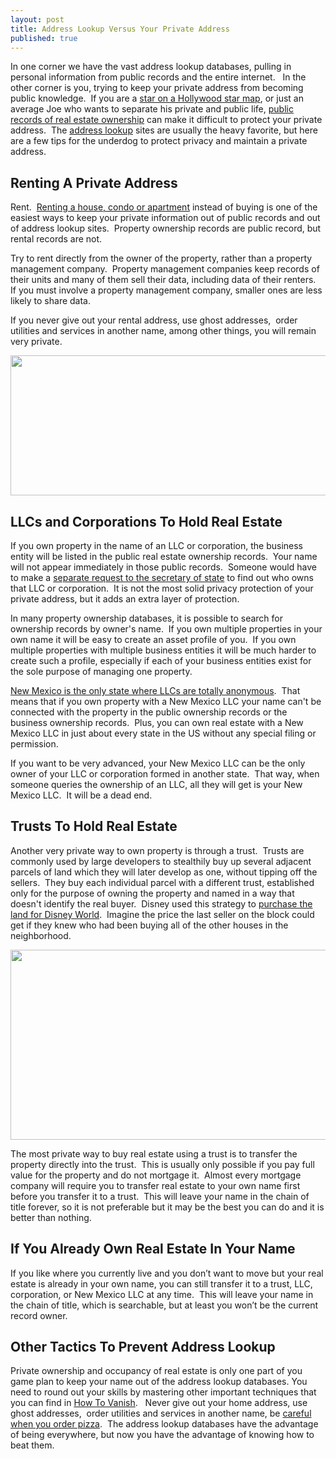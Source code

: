 ```yaml
---
layout: post
title: Address Lookup Versus Your Private Address
published: true
---
```

<p>In one corner we have the vast address lookup databases, pulling in personal information from public records and the entire internet.   In the other corner is you, trying to keep your private address from becoming public knowledge.  If you are a <a href="http://www.seeing-stars.com/Live/StarsAddresses_A.shtml" target="_blank">star on a Hollywood star map</a>, or just an average Joe who wants to separate his private and public life, <a href="http://www.howtovanish.com/2011/03/keep-your-assets-hidden-in-plain-sight/" target="_blank">public records of real estate ownership</a> can make it difficult to protect your private address.  The <a href="http://freeaddresslookup.net/" target="_blank">address lookup</a> sites are usually the heavy favorite, but here are a few tips for the underdog to protect privacy and maintain a private address.</p>
<h2>Renting A Private Address</h2>
<p>Rent.  <a title="better privacy secrets" href="http://www.howtovanish.com/2010/11/3-better-privacy-secrets-banks-dont-want-you-to-know/" target="_blank">Renting a house, condo or apartment</a> instead of buying is one of the easiest ways to keep your private information out of public records and out of address lookup sites.  Property ownership records are public record, but rental records are not.</p>
<p>Try to rent directly from the owner of the property, rather than a property management company.  Property management companies keep records of their units and many of them sell their data, including data of their renters.  If you must involve a property management company, smaller ones are less likely to share data.</p>
<p>If you never give out your rental address, use ghost addresses,  order utilities and services in another name, among other things, you will remain very private.</p>
<p><a href="http://www.howtovanish.com/wp-content/uploads/2011/03/PrivateDrive.jpg"><img class="aligncenter size-full wp-image-2341" title="PrivateDrive" src="{{ site.baseurl }}/images/PrivateDrive.jpg" alt="" width="516" height="224" /></a></p>
<h2>LLCs and Corporations To Hold Real Estate</h2>
<p>If you own property in the name of an LLC or corporation, the business entity will be listed in the public real estate ownership records.  Your name will not appear immediately in those public records.  Someone would have to make a <a title="state of the llc" href="http://www.howtovanish.com/2009/08/the-state-of-the-llc/" target="_blank">separate request to the secretary of state</a> to find out who owns that LLC or corporation.  It is not the most solid privacy protection of your private address, but it adds an extra layer of protection.</p>
<p>In many property ownership databases, it is possible to search for ownership records by owner's name.  If you own multiple properties in your own name it will be easy to create an asset profile of you.  If you own multiple properties with multiple business entities it will be much harder to create such a profile, especially if each of your business entities exist for the sole purpose of managing one property.</p>
<p><a href="http://www.howtovanish.com/NMLLC">New Mexico is the only state where LLCs are totally anonymous</a>.  That means that if you own property with a New Mexico LLC your name can't be connected with the property in the public ownership records or the business ownership records.  Plus, you can own real estate with a New Mexico LLC in just about every state in the US without any special filing or permission.</p>
<p>If you want to be very advanced, your New Mexico LLC can be the only owner of your LLC or corporation formed in another state.  That way, when someone queries the ownership of an LLC, all they will get is your New Mexico LLC.  It will be a dead end.</p>
<h2>Trusts To Hold Real Estate</h2>
<p>Another very private way to own property is through a trust.  Trusts are commonly used by large developers to stealthily buy up several adjacent parcels of land which they will later develop as one, without tipping off the sellers.  They buy each individual parcel with a different trust, established only for the purpose of owning the property and named in a way that doesn't identify the real buyer.  Disney used this strategy to <a href="http://www.exeter1031.com/benefits_of_a_title_holding_trust.aspx" target="_blank">purchase the land for Disney World</a>.  Imagine the price the last seller on the block could get if they knew who had been buying all of the other houses in the neighborhood.</p>
<p><a href="http://www.howtovanish.com/wp-content/uploads/2011/03/Private_Money_Real_Estate1.jpg"><img class="aligncenter size-full wp-image-2342" title="Private_Money_Real_Estate" src="{{ site.baseurl }}/images/Private_Money_Real_Estate1.jpg" alt="" width="516" height="304" /></a></p>
<p>The most private way to buy real estate using a trust is to transfer the property directly into the trust.  This is usually only possible if you pay full value for the property and do not mortgage it.  Almost every mortgage company will require you to transfer real estate to your own name first before you transfer it to a trust.  This will leave your name in the chain of title forever, so it is not preferable but it may be the best you can do and it is better than nothing.</p>
<h2>If You Already Own Real Estate In Your Name</h2>
<p>If you like where you currently live and you don’t want to move but your real estate is already in your own name, you can still transfer it to a trust, LLC, corporation, or New Mexico LLC at any time.  This will leave your name in the chain of title, which is searchable, but at least you won’t be the current record owner.</p>
<h2>Other Tactics To Prevent Address Lookup</h2>
<p>Private ownership and occupancy of real estate is only one part of you game plan to keep your name out of the address lookup databases. You need to round out your skills by mastering other important techniques that you can find in <a href="http://www.howtovanish.com/htvbookaddtocart">How To Vanish</a>.   Never give out your home address, use ghost addresses,  order utilities and services in another name, be <a title="pizza delivery fail" href="http://www.howtovanish.com/2010/08/pizza-delivery-fail/" target="_blank">careful when you order pizza</a>.  The address lookup databases have the advantage of being everywhere, but now you have the advantage of knowing how to beat them.</p>

